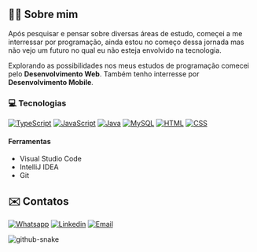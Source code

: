 ## 🙎‍♂️ Sobre mim

 Após pesquisar e pensar sobre diversas áreas de estudo, começei a me interressar por programação, ainda estou no começo dessa jornada mas não vejo um futuro no qual eu não esteja envolvido na tecnologia.

 Explorando as possibilidades nos meus estudos de programação comecei pelo **Desenvolvimento Web**. Também tenho interresse por **Desenvolvimento Mobile**.

### 💻 **Tecnologias**

[![TypeScript](https://img.shields.io/badge/TypeScript-007ACC?style=for-the-badge&logo=typescript&logoColor=white
)]()
[![JavaScript](https://img.shields.io/badge/JavaScript-F7DF1E?style=for-the-badge&logo=javascript&logoColor=black)]()
[![Java](https://img.shields.io/badge/Java-ED8B00?style=for-the-badge&logo=openjdk&logoColor=white)]()
[![MySQL](https://img.shields.io/badge/MySQL-00000F?style=for-the-badge&logo=mysql&logoColor=white)]()
[![HTML](https://img.shields.io/badge/HTML5-E34F26?style=for-the-badge&logo=html5&logoColor=white)]()
[![CSS](https://img.shields.io/badge/CSS3-1572B6?style=for-the-badge&logo=css3&logoColor=white)]()

#### **Ferramentas** 
- Visual Studio Code
- IntelliJ IDEA
- Git

## ✉️ **Contatos**
[![Whatsapp](https://img.shields.io/badge/WhatsApp-25D366?style=for-the-badge&logo=whatsapp&logoColor=white)](http://wa.me/5195791923?text=)
[![Linkedin](https://img.shields.io/badge/LinkedIn-0077B5?style=for-the-badge&logo=linkedin&logoColor=white)](https://www.linkedin.com/in/adrianfeijofagundes)
[![Email](https://img.shields.io/badge/Gmail-D14836?style=for-the-badge&logo=gmail&logoColor=white)](mailto:adrianfeijofagundes@gmail.com)

<picture>
  <source media="(prefers-color-scheme: dark)" srcset="github-snake-dark.svg" />
  <source media="(prefers-color-scheme: light)" srcset="github-snake.svg" />
  <img alt="github-snake" src="github-snake.svg" />
</picture>
